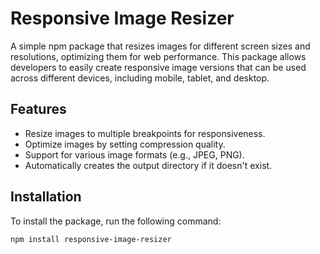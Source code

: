 # Responsive Image Resizer

A simple npm package that resizes images for different screen sizes and resolutions, optimizing them for web performance. This package allows developers to easily create responsive image versions that can be used across different devices, including mobile, tablet, and desktop.

## Features

- Resize images to multiple breakpoints for responsiveness.
- Optimize images by setting compression quality.
- Support for various image formats (e.g., JPEG, PNG).
- Automatically creates the output directory if it doesn't exist.

## Installation

To install the package, run the following command:

```bash
npm install responsive-image-resizer


